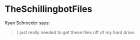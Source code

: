 # TheSchillingbotFiles

Ryan Schroeder says:
> I just really needed to get these files off of my hard drive.
